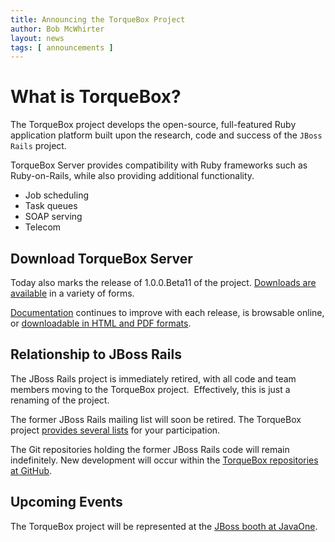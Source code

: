 ```yaml
---
title: Announcing the TorqueBox Project
author: Bob McWhirter
layout: news
tags: [ announcements ]
---
```

# What is TorqueBox?

The TorqueBox project develops the open-source, full-featured Ruby 
application platform built upon the research, code and success of 
the `JBoss Rails` project.

TorqueBox Server provides compatibility with Ruby frameworks such as 
Ruby-on-Rails, while also providing additional functionality.

* Job scheduling
* Task queues
* SOAP serving
* Telecom

## Download TorqueBox Server

Today also marks the release of 1.0.0.Beta11 of the project. 
[Downloads are available](/download) in a variety of forms.

[Documentation](/documentation/#{page.version}/) continues to improve with each release, 
is browsable online, or [downloadable in HTML and PDF formats](/documentation).

## Relationship to JBoss Rails

The JBoss Rails project is immediately retired, with all code and team 
members moving to the TorqueBox project.&nbsp; Effectively, this is just a renaming of the project.

The former JBoss Rails mailing list will soon be retired.  The TorqueBox project 
[provides several lists](/community/mailing_lists) for your participation.

The Git repositories holding the former JBoss Rails code will remain indefinitely. 
New development will occur within the [TorqueBox repositories at GitHub](/source_repository).

## Upcoming Events

The TorqueBox project will be represented at the [JBoss booth at JavaOne](http://www.jboss.org/events/javaone.html).

